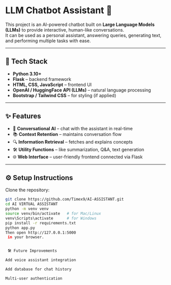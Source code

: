 # LLM Chatbot Assistant 🤖

This project is an AI-powered chatbot built on **Large Language Models (LLMs)** to provide interactive, human-like conversations.  
It can be used as a personal assistant, answering queries, generating text, and performing multiple tasks with ease.

---

## 🚀 Tech Stack
- **Python 3.10+**
- **Flask** – backend framework
- **HTML, CSS, JavaScript** – frontend UI
- **OpenAI / HuggingFace API (LLMs)** – natural language processing
- **Bootstrap / Tailwind CSS** – for styling (if applied)

---

## ✨ Features
- 💬 **Conversational AI** – chat with the assistant in real-time  
- 📚 **Context Retention** – maintains conversation flow  
- 🔍 **Information Retrieval** – fetches and explains concepts  
- 🛠 **Utility Functions** – like summarization, Q&A, text generation  
- 🌐 **Web Interface** – user-friendly frontend connected via Flask  

---

## ⚙️ Setup Instructions

Clone the repository:
```bash
git clone https://github.com/Timex9/AI-ASSISTANT.git
cd AI VIRTUAL ASSISTANT
python -m venv venv
source venv/bin/activate   # for Mac/Linux
venv\Scripts\activate      # for Windows
pip install -r requirements.txt
python app.py
Then open http://127.0.0.1:5000
 in your browser.


 🛠 Future Improvements

Add voice assistant integration

Add database for chat history

Multi-user authentication
